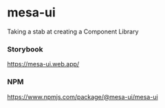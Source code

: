 # mesa-ui
Taking a stab at creating a Component Library

### Storybook
https://mesa-ui.web.app/

### NPM
https://www.npmjs.com/package/@mesa-ui/mesa-ui
